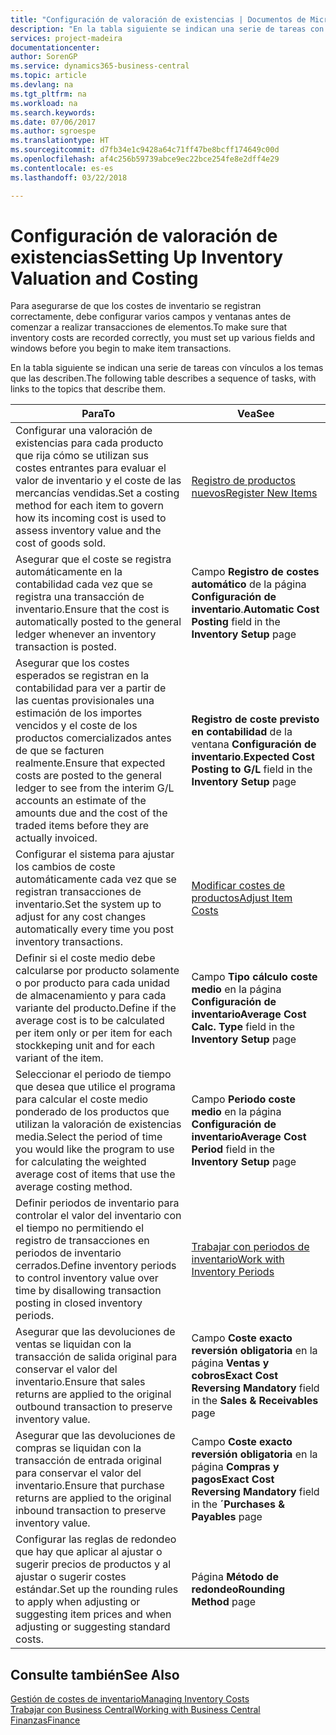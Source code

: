 ```yaml
---
title: "Configuración de valoración de existencias | Documentos de Microsoft"
description: "En la tabla siguiente se indican una serie de tareas con vínculos a los temas que las describen."
services: project-madeira
documentationcenter: 
author: SorenGP
ms.service: dynamics365-business-central
ms.topic: article
ms.devlang: na
ms.tgt_pltfrm: na
ms.workload: na
ms.search.keywords: 
ms.date: 07/06/2017
ms.author: sgroespe
ms.translationtype: HT
ms.sourcegitcommit: d7fb34e1c9428a64c71ff47be8bcff174649c00d
ms.openlocfilehash: af4c256b59739abce9ec22bce254fe8e2dff4e29
ms.contentlocale: es-es
ms.lasthandoff: 03/22/2018

---
```

# <a name="setting-up-inventory-valuation-and-costing"></a><span data-ttu-id="95912-103">Configuración de valoración de existencias</span><span class="sxs-lookup"><span data-stu-id="95912-103">Setting Up Inventory Valuation and Costing</span></span>
<span data-ttu-id="95912-104">Para asegurarse de que los costes de inventario se registran correctamente, debe configurar varios campos y ventanas antes de comenzar a realizar transacciones de elementos.</span><span class="sxs-lookup"><span data-stu-id="95912-104">To make sure that inventory costs are recorded correctly, you must set up various fields and windows before you begin to make item transactions.</span></span>

<span data-ttu-id="95912-105">En la tabla siguiente se indican una serie de tareas con vínculos a los temas que las describen.</span><span class="sxs-lookup"><span data-stu-id="95912-105">The following table describes a sequence of tasks, with links to the topics that describe them.</span></span>

|<span data-ttu-id="95912-106">**Para**</span><span class="sxs-lookup"><span data-stu-id="95912-106">**To**</span></span>|<span data-ttu-id="95912-107">**Vea**</span><span class="sxs-lookup"><span data-stu-id="95912-107">**See**</span></span>|  
|------------|-------------|  
|<span data-ttu-id="95912-108">Configurar una valoración de existencias para cada producto que rija cómo se utilizan sus costes entrantes para evaluar el valor de inventario y el coste de las mercancías vendidas.</span><span class="sxs-lookup"><span data-stu-id="95912-108">Set a costing method for each item to govern how its incoming cost is used to assess inventory value and the cost of goods sold.</span></span>|[<span data-ttu-id="95912-109">Registro de productos nuevos</span><span class="sxs-lookup"><span data-stu-id="95912-109">Register New Items</span></span>](inventory-how-register-new-items.md)|  
|<span data-ttu-id="95912-110">Asegurar que el coste se registra automáticamente en la contabilidad cada vez que se registra una transacción de inventario.</span><span class="sxs-lookup"><span data-stu-id="95912-110">Ensure that the cost is automatically posted to the general ledger whenever an inventory transaction is posted.</span></span>|<span data-ttu-id="95912-111">Campo **Registro de costes automático** de la página **Configuración de inventario**.</span><span class="sxs-lookup"><span data-stu-id="95912-111">**Automatic Cost Posting** field in the **Inventory Setup** page</span></span>|  
|<span data-ttu-id="95912-112">Asegurar que los costes esperados se registran en la contabilidad para ver a partir de las cuentas provisionales una estimación de los importes vencidos y el coste de los productos comercializados antes de que se facturen realmente.</span><span class="sxs-lookup"><span data-stu-id="95912-112">Ensure that expected costs are posted to the general ledger to see from the interim G/L accounts an estimate of the amounts due and the cost of the traded items before they are actually invoiced.</span></span>|<span data-ttu-id="95912-113">**Registro de coste previsto en contabilidad** de la ventana **Configuración de inventario**.</span><span class="sxs-lookup"><span data-stu-id="95912-113">**Expected Cost Posting to G/L** field in the **Inventory Setup** page</span></span>|  
|<span data-ttu-id="95912-114">Configurar el sistema para ajustar los cambios de coste automáticamente cada vez que se registran transacciones de inventario.</span><span class="sxs-lookup"><span data-stu-id="95912-114">Set the system up to adjust for any cost changes automatically every time you post inventory transactions.</span></span>|[<span data-ttu-id="95912-115">Modificar costes de productos</span><span class="sxs-lookup"><span data-stu-id="95912-115">Adjust Item Costs</span></span>](inventory-how-adjust-item-costs.md)|  
|<span data-ttu-id="95912-116">Definir si el coste medio debe calcularse por producto solamente o por producto para cada unidad de almacenamiento y para cada variante del producto.</span><span class="sxs-lookup"><span data-stu-id="95912-116">Define if the average cost is to be calculated per item only or per item for each stockkeping unit and for each variant of the item.</span></span>|<span data-ttu-id="95912-117">Campo **Tipo cálculo coste medio** en la página **Configuración de inventario**</span><span class="sxs-lookup"><span data-stu-id="95912-117">**Average Cost Calc. Type** field in the **Inventory Setup** page</span></span>|  
|<span data-ttu-id="95912-118">Seleccionar el periodo de tiempo que desea que utilice el programa para calcular el coste medio ponderado de los productos que utilizan la valoración de existencias media.</span><span class="sxs-lookup"><span data-stu-id="95912-118">Select the period of time you would like the program to use for calculating the weighted average cost of items that use the average costing method.</span></span>|<span data-ttu-id="95912-119">Campo **Periodo coste medio** en la página **Configuración de inventario**</span><span class="sxs-lookup"><span data-stu-id="95912-119">**Average Cost Period** field in the **Inventory Setup** page</span></span>|  
|<span data-ttu-id="95912-120">Definir periodos de inventario para controlar el valor del inventario con el tiempo no permitiendo el registro de transacciones en periodos de inventario cerrados.</span><span class="sxs-lookup"><span data-stu-id="95912-120">Define inventory periods to control inventory value over time by disallowing transaction posting in closed inventory periods.</span></span>|[<span data-ttu-id="95912-121">Trabajar con periodos de inventario</span><span class="sxs-lookup"><span data-stu-id="95912-121">Work with Inventory Periods</span></span>](finance-how-to-work-with-inventory-periods.md)|  
|<span data-ttu-id="95912-122">Asegurar que las devoluciones de ventas se liquidan con la transacción de salida original para conservar el valor del inventario.</span><span class="sxs-lookup"><span data-stu-id="95912-122">Ensure that sales returns are applied to the original outbound transaction to preserve inventory value.</span></span>|<span data-ttu-id="95912-123">Campo **Coste exacto reversión obligatoria** en la página **Ventas y cobros**</span><span class="sxs-lookup"><span data-stu-id="95912-123">**Exact Cost Reversing Mandatory** field in the **Sales & Receivables** page</span></span>|  
|<span data-ttu-id="95912-124">Asegurar que las devoluciones de compras se liquidan con la transacción de entrada original para conservar el valor del inventario.</span><span class="sxs-lookup"><span data-stu-id="95912-124">Ensure that purchase returns are applied to the original inbound transaction to preserve inventory value.</span></span>|<span data-ttu-id="95912-125">Campo **Coste exacto reversión obligatoria** en la página **Compras y pagos**</span><span class="sxs-lookup"><span data-stu-id="95912-125">**Exact Cost Reversing Mandatory** field in the **´Purchases & Payables** page</span></span>|
|<span data-ttu-id="95912-126">Configurar las reglas de redondeo que hay que aplicar al ajustar o sugerir precios de productos y al ajustar o sugerir costes estándar.</span><span class="sxs-lookup"><span data-stu-id="95912-126">Set up the rounding rules to apply when adjusting or suggesting item prices and when adjusting or suggesting standard costs.</span></span>|<span data-ttu-id="95912-127">Página **Método de redondeo**</span><span class="sxs-lookup"><span data-stu-id="95912-127">**Rounding Method** page</span></span>|  

## <a name="see-also"></a><span data-ttu-id="95912-128">Consulte también</span><span class="sxs-lookup"><span data-stu-id="95912-128">See Also</span></span>  
[<span data-ttu-id="95912-129">Gestión de costes de inventario</span><span class="sxs-lookup"><span data-stu-id="95912-129">Managing Inventory Costs</span></span>](finance-manage-inventory-costs.md)  
[<span data-ttu-id="95912-130">Trabajar con Business Central</span><span class="sxs-lookup"><span data-stu-id="95912-130">Working with Business Central</span></span>](ui-work-product.md)  
[<span data-ttu-id="95912-131">Finanzas</span><span class="sxs-lookup"><span data-stu-id="95912-131">Finance</span></span>](finance.md)  

